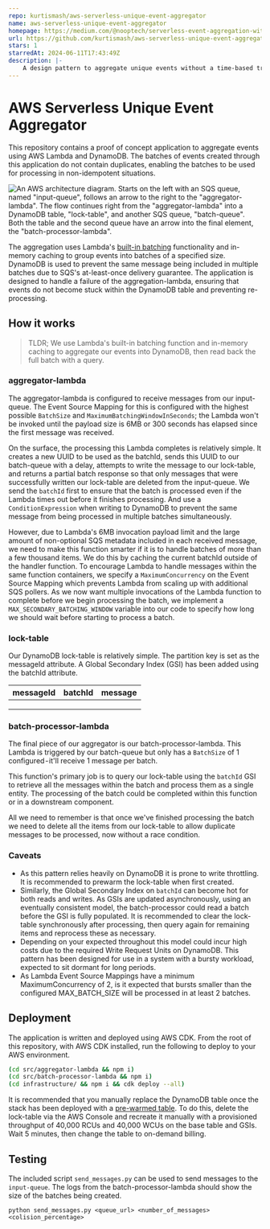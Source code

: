 ```yaml
---
repo: kurtismash/aws-serverless-unique-event-aggregator
name: aws-serverless-unique-event-aggregator
homepage: https://medium.com/@nooptech/serverless-event-aggregation-with-aws-lambda-and-dynamodb-96fe1a742a81?source=friends_link&sk=2fe63f9d246458fa173231b7d506c6e8
url: https://github.com/kurtismash/aws-serverless-unique-event-aggregator
stars: 1
starredAt: 2024-06-11T17:43:49Z
description: |-
    A design pattern to aggregate unique events without a time-based trigger.
---
```


# AWS Serverless Unique Event Aggregator

This repository contains a proof of concept application to aggregate events using AWS Lambda and DynamoDB. The batches of events created through this application do not contain duplicates, enabling the batches to be used for processing in non-idempotent situations.

![An AWS architecture diagram. Starts on the left with an SQS queue, named "input-queue", follows an arrow to the right to the "aggregator-lambda". The flow continues right from the "aggregator-lambda" into a DynamoDB table, "lock-table", and another SQS queue, "batch-queue". Both the table and the second queue have an arrow into the final element, the "batch-processor-lambda".](docs/images/architecture.png)

The aggregation uses Lambda's [built-in batching](https://aws.amazon.com/about-aws/whats-new/2020/11/aws-lambda-now-supports-batch-windows-of-up-to-5-minutes-for-functions/) functionality and in-memory caching to group events into batches of a specified size. DynamoDB is used to prevent the same message being included in multiple batches due to SQS's at-least-once delivery guarantee. The application is designed to handle a failure of the aggregation-lambda, ensuring that events do not become stuck within the DynamoDB table and preventing re-processing.

## How it works
> TLDR; We use Lambda's built-in batching function and in-memory caching to aggregate our events into DynamoDB, then read back the full batch with a query.

### aggregator-lambda
The aggregator-lambda is configured to receive messages from our input-queue. The Event Source Mapping for this is configured with the highest possible `BatchSize` and `MaximumBatchingWindowInSeconds`; the Lambda won't be invoked until the payload size is 6MB or 300 seconds has elapsed since the first message was received.

On the surface, the processing this Lambda completes is relatively simple. It creates a new UUID to be used as the batchId, sends this UUID to our batch-queue with a delay, attempts to write the message to our lock-table, and returns a partial batch response so that only messages that were successfully written our lock-table are deleted from the input-queue. We send the `batchId` first to ensure that the batch is processed even if the Lambda times out before it finishes processing. And use a `ConditionExpression` when writing to DynamoDB to prevent the same message from being processed in multiple batches simultaneously.

However, due to Lambda's 6MB invocation payload limit and the large amount of non-optional SQS metadata included in each received message, we need to make this function smarter if it is to handle batches of more than a few thousand items. We do this by caching the current batchId outside of the handler function. To encourage Lambda to handle messages within the same function containers, we specify a `MaximumConcurrency` on the Event Source Mapping which prevents Lambda from scaling up with additional SQS pollers. As we now want multiple invocations of the Lambda function to complete before we begin processing the batch, we implement a `MAX_SECONDARY_BATCHING_WINDOW` variable into our code to specify how long we should wait before starting to process a batch.

### lock-table
Our DynamoDB lock-table is relatively simple. The partition key is set as the messageId attribute. A Global Secondary Index (GSI) has been added using the batchId attribute.

| messageId | batchId | message |
| - | - | -|
| | | |
| | | |
| | | |

### batch-processor-lambda
The final piece of our aggregator is our batch-processor-lambda. This Lambda is triggered by our batch-queue but only has a `BatchSize` of 1 configured - it'll receive 1 message per batch.

This function's primary job is to query our lock-table using the `batchId` GSI to retrieve all the messages within the batch and process them as a single entity. The processing of the batch could be completed within this function or in a downstream component.

All we need to remember is that once we've finished processing the batch we need to delete all the items from our lock-table to allow duplicate messages to be processed, now without a race condition.

### Caveats
- As this pattern relies heavily on DynamoDB it is prone to write throttling. It is recommended to prewarm the lock-table when first created.
- Similarly, the Global Secondary Index on `batchId` can become hot for both reads and writes. As GSIs are updated asynchronously, using an eventually consistent model, the batch-processor could read a batch before the GSI is fully populated. It is recommended to clear the lock-table synchronously after processing, then query again for remaining items and reprocess these as necessary.
- Depending on your expected throughout this model could incur high costs due to the required Write Request Units on DynamoDB. This pattern has been designed for use in a system with a bursty workload, expected to sit dormant for long periods.
- As Lambda Event Source Mappings have a minimum MaximumConcurrency of 2, is it expected that bursts smaller than the configured MAX_BATCH_SIZE will be processed in at least 2 batches.

## Deployment

The application is written and deployed using AWS CDK. From the root of this repository, with AWS CDK installed, run the following to deploy to your AWS environment.

```sh
(cd src/aggregator-lambda && npm i)
(cd src/batch-processor-lambda && npm i)
(cd infrastructure/ && npm i && cdk deploy --all)
```

It is recommended that you manually replace the DynamoDB table once the stack has been deployed with a [pre-warmed table](https://docs.aws.amazon.com/amazondynamodb/latest/developerguide/pre-warming-on-demand-capacity-mode.html). To do this, delete the lock-table via the AWS Console and recreate it manually with a provisioned throughput of 40,000 RCUs and 40,000 WCUs on the base table and GSIs. Wait 5 minutes, then change the table to on-demand billing.

## Testing

The included script `send_messages.py` can be used to send messages to the `input-queue`. The logs from the batch-processor-lambda should show the size of the batches being created.
```
python send_messages.py <queue_url> <number_of_messages> <colision_percentage>
```

